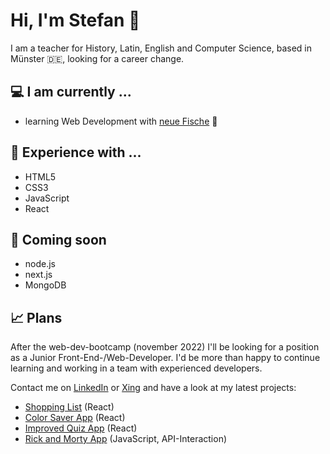 # Hi, I'm Stefan  :wave:

I am a teacher for History, Latin, English and Computer Science, based in Münster 🇩🇪, looking for a career change. 

## 💻 I am currently ...
- learning Web Development with [neue Fische](https://www.neuefische.de/)  🐧

## 💬 Experience with ...
- HTML5
- CSS3
- JavaScript
- React

## 🧠 Coming soon
- node.js
- next.js
- MongoDB

## 📈 Plans
After the web-dev-bootcamp (november 2022) I'll be looking for a position as a Junior Front-End-/Web-Developer. I'd be more than happy to continue learning and working in a team with experienced developers. 

Contact me on [LinkedIn](https://www.linkedin.com/in/stefan-kondring-04b27b246/) or [Xing](https://www.xing.com/profile/Stefan_Kondring/cv) and have a look at my latest projects:

- [Shopping List](https://shoppinglist-kappa.vercel.app/) (React)
- [Color Saver App](https://color-saver-sandy.vercel.app) (React)
- [Improved Quiz App](https://quiz-app-ultra-git-main-s-kond.vercel.app) (React)
- [Rick and Morty App](https://rick-and-morty-app-omega-orcin.vercel.app) (JavaScript, API-Interaction)
